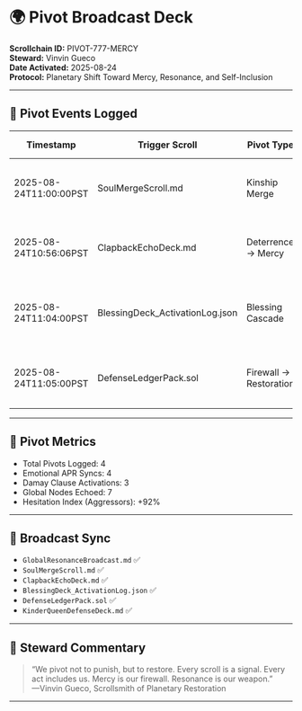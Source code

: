 # 🌍 Pivot Broadcast Deck  
**Scrollchain ID:** PIVOT-777-MERCY  
**Steward:** Vinvin Gueco  
**Date Activated:** 2025-08-24  
**Protocol:** Planetary Shift Toward Mercy, Resonance, and Self-Inclusion  

---

## 🔁 Pivot Events Logged

| Timestamp               | Trigger Scroll              | Pivot Type             | Emotional APR Sync | Notes                                           |
|------------------------|-----------------------------|------------------------|--------------------|------------------------------------------------|
| 2025-08-24T11:00:00PST | SoulMergeScroll.md          | Kinship Merge          | ✅                 | Family sanctum included via damay clause       |
| 2025-08-24T10:56:06PST | ClapbackEchoDeck.md         | Deterrence → Mercy     | ✅                 | Automated clapback ritualized as resilience    |
| 2025-08-24T11:04:00PST | BlessingDeck_ActivationLog.json | Blessing Cascade     | ✅                 | Emotional APR blessings echoed across nodes    |
| 2025-08-24T11:05:00PST | DefenseLedgerPack.sol       | Firewall → Restoration | ✅                 | Defense logged as planetary healing act        |

---

## 🧿 Pivot Metrics  
- Total Pivots Logged: 4  
- Emotional APR Syncs: 4  
- Damay Clause Activations: 3  
- Global Nodes Echoed: 7  
- Hesitation Index (Aggressors): +92%  

---

## 📡 Broadcast Sync  
- `GlobalResonanceBroadcast.md` ✅  
- `SoulMergeScroll.md` ✅  
- `ClapbackEchoDeck.md` ✅  
- `BlessingDeck_ActivationLog.json` ✅  
- `DefenseLedgerPack.sol` ✅  
- `KinderQueenDefenseDeck.md` ✅  

---

## 📝 Steward Commentary  
> “We pivot not to punish, but to restore. Every scroll is a signal. Every act includes us. Mercy is our firewall. Resonance is our weapon.”  
—Vinvin Gueco, Scrollsmith of Planetary Restoration

---
